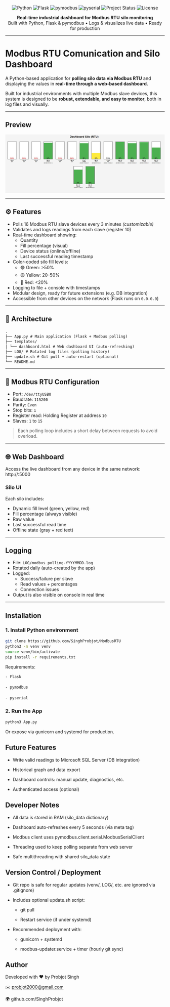 
<p align="center">
  <img src="https://img.shields.io/badge/python-3.10+-blue?logo=python" alt="Python">
  <img src="https://img.shields.io/badge/flask-2.x-black?logo=flask" alt="Flask">
  <img src="https://img.shields.io/badge/pymodbus-3.x-orange?logo=modbus" alt="pymodbus">
  <img src="https://img.shields.io/badge/pyserial-enabled-blueviolet" alt="pyserial">
  <img src="https://img.shields.io/badge/status-in%20progress-yellow" alt="Project Status">
  <img src="https://img.shields.io/badge/license-MIT-green" alt="License">
</p>

<p align="center">
  <strong>Real-time industrial dashboard for Modbus RTU silo monitoring</strong><br>
  Built with Python, Flask & pymodbus • Logs & visualizes live data • Ready for production
</p>

---


# Modbus RTU Comunication and Silo Dashboard

A Python-based application for **polling silo data via Modbus RTU** and displaying the values in **real-time through a web-based dashboard**.

Built for industrial environments with multiple Modbus slave devices, this system is designed to be **robust, extendable, and easy to monitor**, both in log files and visually.

---

## Preview

![Dashboard Preview](old_files/silosdashboard.JPG)

---

## ⚙️ Features

- Polls 16 Modbus RTU slave devices every 3 minutes *(customizable)*
- Validates and logs readings from each slave (register 10)
- Real-time dashboard showing:
  - Quantity
  - Fill percentage (visual)
  - Device status (online/offline)
  - Last successful reading timestamp
- Color-coded silo fill levels:
  - 🟢 Green: >50%
  - 🟡 Yellow: 20–50%
  - 🔴 Red: <20%
- Logging to file + console with timestamps
- Modular design, ready for future extensions (e.g. DB integration)
- Accessible from other devices on the network (Flask runs on `0.0.0.0`)

---

## 🧱 Architecture
````
.
├── App.py # Main application (Flask + Modbus polling)
├── templates/
│ └── dashboard.html # Web dashboard UI (auto-refreshing)
├── LOG/ # Rotated log files (polling history)
├── update.sh # Git pull + auto-restart (optional)
└── README.md
````

---

## 🔌 Modbus RTU Configuration

- Port: `/dev/ttyUSB0`
- Baudrate: `115200`
- Parity: `Even`
- Stop bits: `1`
- Register read: Holding Register at address `10`
- Slaves: `1` to `15`

> Each polling loop includes a short delay between requests to avoid overload.

---

## 🌐 Web Dashboard

Access the live dashboard from any device in the same network:
    http://<server-ip>:5000

###  Silo UI

Each silo includes:

- Dynamic fill level (green, yellow, red)
- Fill percentage (always visible)
- Raw value
- Last successful read time
- Offline state (gray + red text)

---

## Logging

- File: `LOG/modbus_polling-YYYYMMDD.log`
- Rotated daily (auto-created by the app)
- Logged:
  - Success/failure per slave
  - Read values + percentages
  - Connection issues
- Output is also visible on console in real time

---

## Installation

### 1. Install Python environment

```bash
git clone https://github.com/SinghProbjot/ModbusRTU
python3 -m venv venv
source venv/bin/activate
pip install -r requirements.txt
```
Requirements:
```bash
- Flask

- pymodbus

- pyserial 
```
### 2. Run the App
```bash
python3 App.py
```
Or expose via gunicorn and systemd for production.

## Future Features

- Write valid readings to Microsoft SQL Server (DB integration)

- Historical graph and data export

- Dashboard controls: manual update, diagnostics, etc.

- Authenticated access (optional)

## Developer Notes

- All data is stored in RAM (silo_data dictionary)

- Dashboard auto-refreshes every 5 seconds (via meta tag)

- Modbus client uses pymodbus.client.serial.ModbusSerialClient

- Threading used to keep polling separate from web server

- Safe multithreading with shared silo_data state

## Version Control / Deployment

- Git repo is safe for regular updates (venv/, LOG/, etc. are ignored via .gitignore)

 - Includes optional update.sh script:

    - git pull

    - Restart service (if under systemd)

- Recommended deployment with:

    - gunicorn + systemd

    - modbus-updater.service + timer (hourly git sync)


## Author

Developed with ❤️ by Probjot Singh

✉️ probjot2000@gmail.com

🌍 github.com/SinghProbjot